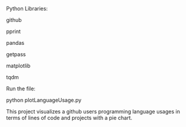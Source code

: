 Python Libraries:

github

pprint

pandas

getpass

matplotlib

tqdm

Run the file:

python plotLanguageUsage.py

This project visualizes a github users programming language usages in terms of lines of code and projects with a pie chart. 
